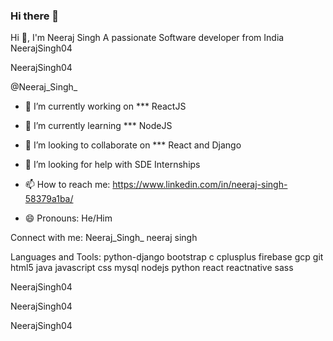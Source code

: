 ### Hi there 👋

<!--
**NeerajSingh04/NeerajSingh04** is a ✨ _special_ ✨ repository because its `README.md` (this file) appears on your GitHub profile.

Here are some ideas to get you started:



-->
Hi 👋, I'm Neeraj Singh
A passionate Software developer from India
NeerajSingh04

NeerajSingh04

@Neeraj_Singh_

- 🔭 I’m currently working on *** ReactJS 

- 🌱 I’m currently learning *** NodeJS

- 👯 I’m looking to collaborate on *** React and Django

- 🤔 I’m looking for help with SDE Internships

- 📫 How to reach me: https://www.linkedin.com/in/neeraj-singh-58379a1ba/

- 😄 Pronouns: He/Him


Connect with me:
Neeraj_Singh_ neeraj singh

Languages and Tools:
python-django bootstrap c cplusplus firebase gcp git html5 java javascript css mysql nodejs python react reactnative sass

NeerajSingh04

 NeerajSingh04

NeerajSingh04
